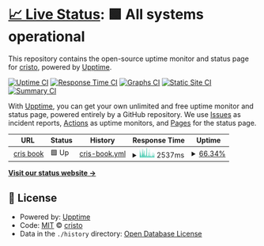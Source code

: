 # [📈 Live Status](https://CristoMonte.github.io/uptime-demo): <!--live status--> **🟩 All systems operational**

This repository contains the open-source uptime monitor and status page for [cristo](https://CristoMonte.github.io/uptime-demo), powered by [Upptime](https://github.com/upptime/upptime).

[![Uptime CI](https://github.com/koj-co/upptime/workflows/Uptime%20CI/badge.svg)](https://github.com/koj-co/upptime/actions?query=workflow%3A%22Uptime+CI%22)
[![Response Time CI](https://github.com/koj-co/upptime/workflows/Response%20Time%20CI/badge.svg)](https://github.com/koj-co/upptime/actions?query=workflow%3A%22Response+Time+CI%22)
[![Graphs CI](https://github.com/koj-co/upptime/workflows/Graphs%20CI/badge.svg)](https://github.com/koj-co/upptime/actions?query=workflow%3A%22Graphs+CI%22)
[![Static Site CI](https://github.com/koj-co/upptime/workflows/Static%20Site%20CI/badge.svg)](https://github.com/koj-co/upptime/actions?query=workflow%3A%22Static+Site+CI%22)
[![Summary CI](https://github.com/koj-co/upptime/workflows/Summary%20CI/badge.svg)](https://github.com/koj-co/upptime/actions?query=workflow%3A%22Summary+CI%22)

With [Upptime](https://upptime.js.org), you can get your own unlimited and free uptime monitor and status page, powered entirely by a GitHub repository. We use [Issues](https://github.com/CristoMonte/uptime-demo/issues) as incident reports, [Actions](https://github.com/CristoMonte/uptime-demo/actions) as uptime monitors, and [Pages](https://CristoMonte.github.io/uptime-demo) for the status page.

<!--start: status pages-->
<!-- This summary is generated by Upptime (https://github.com/upptime/upptime) -->
<!-- Do not edit this manually, your changes will be overwritten -->
<!-- prettier-ignore -->
| URL | Status | History | Response Time | Uptime |
| --- | ------ | ------- | ------------- | ------ |
| <img alt="" src="https://icons.duckduckgo.com/ip3/cristo.top.ico" height="13"> [cris book](http://cristo.top/) | 🟩 Up | [cris-book.yml](https://github.com/CristoMonte/uptime-demo/commits/HEAD/history/cris-book.yml) | <details><summary><img alt="Response time graph" src="./graphs/cris-book/response-time-week.png" height="20"> 2537ms</summary><br><a href="https://CristoMonte.github.io/uptime-demo/history/cris-book"><img alt="Response time 1387" src="https://img.shields.io/endpoint?url=https%3A%2F%2Fraw.githubusercontent.com%2FCristoMonte%2Fuptime-demo%2FHEAD%2Fapi%2Fcris-book%2Fresponse-time.json"></a><br><a href="https://CristoMonte.github.io/uptime-demo/history/cris-book"><img alt="24-hour response time 2661" src="https://img.shields.io/endpoint?url=https%3A%2F%2Fraw.githubusercontent.com%2FCristoMonte%2Fuptime-demo%2FHEAD%2Fapi%2Fcris-book%2Fresponse-time-day.json"></a><br><a href="https://CristoMonte.github.io/uptime-demo/history/cris-book"><img alt="7-day response time 2537" src="https://img.shields.io/endpoint?url=https%3A%2F%2Fraw.githubusercontent.com%2FCristoMonte%2Fuptime-demo%2FHEAD%2Fapi%2Fcris-book%2Fresponse-time-week.json"></a><br><a href="https://CristoMonte.github.io/uptime-demo/history/cris-book"><img alt="30-day response time 2251" src="https://img.shields.io/endpoint?url=https%3A%2F%2Fraw.githubusercontent.com%2FCristoMonte%2Fuptime-demo%2FHEAD%2Fapi%2Fcris-book%2Fresponse-time-month.json"></a><br><a href="https://CristoMonte.github.io/uptime-demo/history/cris-book"><img alt="1-year response time 1409" src="https://img.shields.io/endpoint?url=https%3A%2F%2Fraw.githubusercontent.com%2FCristoMonte%2Fuptime-demo%2FHEAD%2Fapi%2Fcris-book%2Fresponse-time-year.json"></a></details> | <details><summary><a href="https://CristoMonte.github.io/uptime-demo/history/cris-book">66.34%</a></summary><a href="https://CristoMonte.github.io/uptime-demo/history/cris-book"><img alt="All-time uptime 99.82%" src="https://img.shields.io/endpoint?url=https%3A%2F%2Fraw.githubusercontent.com%2FCristoMonte%2Fuptime-demo%2FHEAD%2Fapi%2Fcris-book%2Fuptime.json"></a><br><a href="https://CristoMonte.github.io/uptime-demo/history/cris-book"><img alt="24-hour uptime 53.33%" src="https://img.shields.io/endpoint?url=https%3A%2F%2Fraw.githubusercontent.com%2FCristoMonte%2Fuptime-demo%2FHEAD%2Fapi%2Fcris-book%2Fuptime-day.json"></a><br><a href="https://CristoMonte.github.io/uptime-demo/history/cris-book"><img alt="7-day uptime 66.34%" src="https://img.shields.io/endpoint?url=https%3A%2F%2Fraw.githubusercontent.com%2FCristoMonte%2Fuptime-demo%2FHEAD%2Fapi%2Fcris-book%2Fuptime-week.json"></a><br><a href="https://CristoMonte.github.io/uptime-demo/history/cris-book"><img alt="30-day uptime 92.26%" src="https://img.shields.io/endpoint?url=https%3A%2F%2Fraw.githubusercontent.com%2FCristoMonte%2Fuptime-demo%2FHEAD%2Fapi%2Fcris-book%2Fuptime-month.json"></a><br><a href="https://CristoMonte.github.io/uptime-demo/history/cris-book"><img alt="1-year uptime 99.35%" src="https://img.shields.io/endpoint?url=https%3A%2F%2Fraw.githubusercontent.com%2FCristoMonte%2Fuptime-demo%2FHEAD%2Fapi%2Fcris-book%2Fuptime-year.json"></a></details>

<!--end: status pages-->

[**Visit our status website →**](https://CristoMonte.github.io/uptime-demo)

## 📄 License

- Powered by: [Upptime](https://github.com/upptime/upptime)
- Code: [MIT](./LICENSE) © [cristo](https://CristoMonte.github.io/uptime-demo)
- Data in the `./history` directory: [Open Database License](https://opendatacommons.org/licenses/odbl/1-0/)
